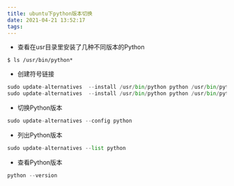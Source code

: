 ```yaml
---
title: ubuntu下python版本切换
date: 2021-04-21 13:52:17
tags:
---
```

* 查看在usr目录里安装了几种不同版本的Python
```
$ ls /usr/bin/python*
```

* 创建符号链接
```python
sudo update-alternatives  --install /usr/bin/python python /usr/bin/python2.7 1
sudo update-alternatives  --install /usr/bin/python python /usr/bin/python3.5 2
```

* 切换Python版本
```python
sudo update-alternatives --config python
```

* 列出Python版本
```python
sudo update-alternatives --list python
```

* 查看Python版本
```python
python --version
```